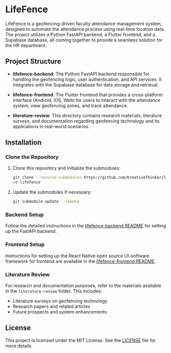# LifeFence

LifeFence is a geofencing-driven faculty attendance management system, designed to automate the attendance process using real-time location data. The project utilizes a Python FastAPI backend, a Flutter frontend, and a Supabase database, all coming together to provide a seamless solution for the HR department.

## Project Structure

- **lifefence-backend**: 
  The Python FastAPI backend responsible for handling the geofencing logic, user authentication, and API services. It integrates with the Supabase database for data storage and retrieval.
  
- **lifefence-frontend**: 
  The Flutter frontend that provides a cross-platform interface (Android, iOS, Web) for users to interact with the attendance system, view geofencing zones, and track attendance.

- **literature-review**: 
  This directory contains research materials, literature surveys, and documentation regarding geofencing technology and its applications in real-world scenarios.

## Installation

### Clone the Repository

1. Clone this repository and initialize the submodules:
   ```bash
   git clone --recurse-submodules https://github.com/KreativeThinker/lifefence.git
   cd lifefence
   ```

2. Update the submodules if necessary:
   ```bash
   git submodule update --remote
   ```

### Backend Setup

Follow the detailed instructions in the [lifefence-backend README](lifefence-backend/README.md) for setting up the FastAPI backend.

### Frontend Setup

Instructions for setting up the React Native open source UI-software framework for frontend are available in the [lifefence-frontend README](lifefence-frontend/README.md).

### Literature Review

For research and documentation purposes, refer to the materials available in the `literature-review` folder. This includes:
- Literature surveys on geofencing technology
- Research papers and related articles
- Future prospects and system enhancements

## License

This project is licensed under the MIT License. See the [LICENSE](LICENSE) file for more details.
